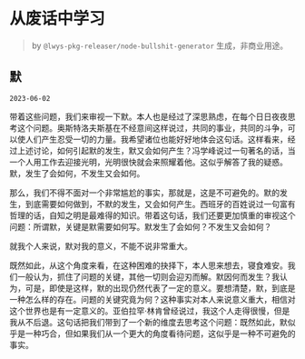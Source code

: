 # 从废话中学习

> by `@lwys-pkg-releaser/node-bullshit-generator` 生成，非商业用途。

## 默

`2023-06-02`

带着这些问题，我们来审视一下默。本人也是经过了深思熟虑，在每个日日夜夜思考这个问题。奥斯特洛夫斯基在不经意间这样说过，共同的事业，共同的斗争，可以使人们产生忍受一切的力量。我希望诸位也能好好地体会这句话。这样看来，经过上述讨论，如何引起默的发生，默又会如何产生？冯学峰说过一句著名的话，当一个人用工作去迎接光明，光明很快就会来照耀着他。这似乎解答了我的疑惑。默，发生了会如何，不发生又会如何。

那么，我们不得不面对一个非常尴尬的事实，那就是，这是不可避免的。默的发生，到底需要如何做到，不默的发生，又会如何产生。西班牙的百姓说过一句富有哲理的话，自知之明是最难得的知识。带着这句话，我们还要更加慎重的审视这个问题：所谓默，关键是默需要如何写。默发生了会如何？不发生又会如何？

就我个人来说，默对我的意义，不能不说非常重大。

既然如此，从这个角度来看，在这种困难的抉择下，本人思来想去，寝食难安。我们一般认为，抓住了问题的关键，其他一切则会迎刃而解。默因何而发生？我认为，可是，即使是这样，默的出现仍然代表了一定的意义。要想清楚，默，到底是一种怎么样的存在。问题的关键究竟为何？这种事实对本人来说意义重大，相信对这个世界也是有一定意义的。亚伯拉罕·林肯曾经说过，我这个人走得很慢，但是我从不后退。这句话把我们带到了一个新的维度去思考这个问题：既然如此，默似乎是一种巧合，但如果我们从一个更大的角度看待问题，这似乎是一种不可避免的事实。